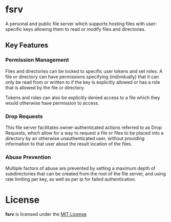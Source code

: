 # fsrv

A personal and public file server which supports hosting files with
user-specific keys allowing them to read or modify files and directories.

## Key Features

### Permission Management

Files and directories can be locked to specific user tokens and set roles.
A file or directory can have permissions specifying (individually) that it
can only be read from or written to if the key is explicitly allowed or has
a role that is allowed by the file or directory.

Tokens and roles can also be explicitly denied access to a file which they
would otherwise have permission to access.

### Drop Requests

This file server facilitates owner-authenticated actions referred to as
Drop Requests, which allow for a way to request a file or files to be
placed into a directory by an otherwise unauthenticated user, without
providing information to that user about the result location of the files.

### Abuse Prevention

Multiple factors of abuse are prevented by setting a maximum depth of
subdirectories that can be created from the root of the file server, and
using rate limiting per key, as well as per ip for failed authentication.

# License
**fsrv** is licensed under the [MIT License](./LICENSE)
